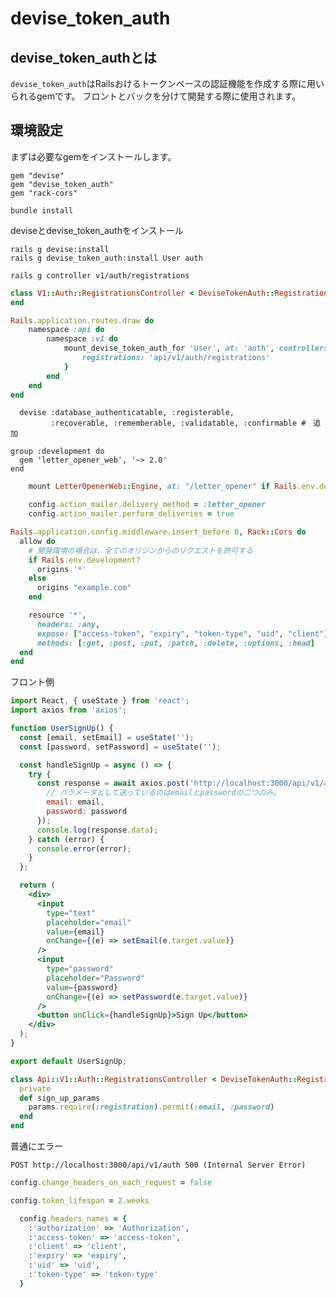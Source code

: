# devise_token_auth
## devise_token_authとは
`devise_token_auth`はRailsおけるトークンベースの認証機能を作成する際に用いられるgemです。
フロントとバックを分けて開発する際に使用されます。

## 環境設定
まずは必要なgemをインストールします。

```
gem "devise"
gem "devise_token_auth"
gem "rack-cors"
```

```
bundle install
```

deviseとdevise_token_authをインストール

```
rails g devise:install
rails g devise_token_auth:install User auth
```

```
rails g controller v1/auth/registrations
```

```ruby:app/controller/api/v1/auth/registrations_controller.rb
class V1::Auth::RegistrationsController < DeviseTokenAuth::RegistrationsController
end
```

```ruby:config/route.rb
Rails.application.routes.draw do
	namespace :api do
		namespace :v1 do
			mount_devise_token_auth_for 'User', at: 'auth', controllers:  {
				registrations: 'api/v1/auth/registrations'
			}
		end
	end
end
```

```
  devise :database_authenticatable, :registerable,
         :recoverable, :rememberable, :validatable, :confirmable #　追加
```

```gemfile
group :development do
  gem 'letter_opener_web', '~> 2.0'
end
```

```route.rb
	mount LetterOpenerWeb::Engine, at: "/letter_opener" if Rails.env.development?
```

```ruby:config/environments/development.rb
	config.action_mailer.delivery_method = :letter_opener
	config.action_mailer.perform_deliveries = true
```

```ruby:config/initializers/cors.rb
Rails.application.config.middleware.insert_before 0, Rack::Cors do
  allow do
    # 開発環境の場合は、全てのオリジンからのリクエストを許可する
    if Rails.env.development?
      origins '*'
    else
      origins "example.com"
    end

    resource '*',
      headers: :any,
      expose: ["access-token", "expiry", "token-type", "uid", "client"],
      methods: [:get, :post, :put, :patch, :delete, :options, :head]
  end
end
```

フロント側

```jsx:app.jsx
import React, { useState } from 'react';
import axios from 'axios';

function UserSignUp() {
  const [email, setEmail] = useState('');
  const [password, setPassword] = useState('');

  const handleSignUp = async () => {
    try {
      const response = await axios.post('http://localhost:3000/api/v1/auth', {
        // パラメータとして送っているのはemailとpasswordの二つのみ。
        email: email,
        password: password
      });
      console.log(response.data);
    } catch (error) {
      console.error(error);
    }
  };

  return (
    <div>
      <input
        type="text"
        placeholder="email"
        value={email}
        onChange={(e) => setEmail(e.target.value)}
      />
      <input
        type="password"
        placeholder="Password"
        value={password}
        onChange={(e) => setPassword(e.target.value)}
      />
      <button onClick={handleSignUp}>Sign Up</button>
    </div>
  );
}

export default UserSignUp;
```

```ruby:app/controllers/api/v1/auth/registrations_controller.rb
class Api::V1::Auth::RegistrationsController < DeviseTokenAuth::RegistrationsController
  private
  def sign_up_params
    params.require(:registration).permit(:email, :password)
  end
end
```

普通にエラー

```
POST http://localhost:3000/api/v1/auth 500 (Internal Server Error)
```

```ruby:config/initializers/devise_token_uth.rb
config.change_headers_on_each_request = false

config.token_lifespan = 2.weeks

  config.headers_names = {
    :'authorization' => 'Authorization',
    :'access-token' => 'access-token',
    :'client' => 'client',
    :'expiry' => 'expiry',
    :'uid' => 'uid',
    :'token-type' => 'token-type'
  }
```